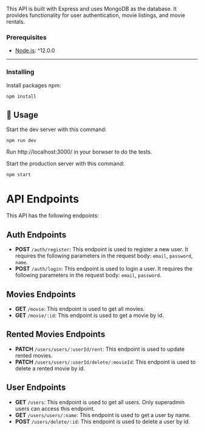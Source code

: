 This API is built with Express and uses MongoDB as the database. It provides functionality for user authentication, movie listings, and movie rentals.

### Prerequisites

- [Node.js](https://nodejs.org/): ^12.0.0


<hr>

### Installing

Install packages npm:


```
npm install
```
## 🎈 Usage <a name="usage"></a>

Start the dev server with this command:

```
npm run dev
```

Run http://localhost:3000/ in your borwser to do the tests.
<br>

Start the production server with this command:

```
npm start
```

# API Endpoints

This API has the following endpoints:

## Auth Endpoints

- **POST** `/auth/register`: This endpoint is used to register a new user. It requires the following parameters in the request body: `email`, `password`, `name`.
- **POST** `/auth/login`: This endpoint is used to login a user. It requires the following parameters in the request body: `email`, `password`.

## Movies Endpoints

- **GET** `/movie`: This endpoint is used to get all movies.
- **GET** `/movie/:id`: This endpoint is used to get a movie by id.

## Rented Movies Endpoints

- **PATCH** `/users/users/:userId/rent`: This endpoint is used to update rented movies.
- **PATCH** `/users/users/:userId/delete/:movieId`: This endpoint is used to delete a rented movie by id.


## User Endpoints

- **GET** `/users`: This endpoint is used to get all users. Only superadmin users can access this endpoint.
- **GET** `/users/users/:name`: This endpoint is used to get a user by name.
- **POST** `/users/delete/:id`: This endpoint is used to delete a user by id.
